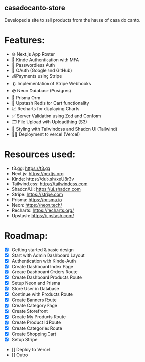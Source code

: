 ## casadocanto-store
Developed a site to sell products from the hause of casa do canto.


# Features: 
- 🌐 Next.js App Router
- 🔐 Kinde Authentication with MFA
- 📧 Passwordless Auth
- 🔑 OAuth (Google and GitHub)
- 💰Payments using Stripe
- 🪝 Implementation of Stripe Webhooks
- 💿 Neon Database (Postgres)
- 💨 Prisma Orm
- 🚀 Upstash Redis for Cart functionality
- 📈 Recharts for displaying Charts
- ✅ Server Validation using Zod and Conform
- 🗂️ File Upload with Uploadthing (S3)
- 🎨 Styling with Tailwindcss and Shadcn UI (Tailwind)
- 😶‍🌫️ Deployment to vercel (Vercel)


# Resources used:
- t3.gg: https://t3.gg
- Next.js: https://nextjs.org
- Kinde: https://dub.sh/xeU8r3v
- Tailwind.css: https://tailwindcss.com
- Shadcn/UI: https://ui.shadcn.com
- Stripe: https://stripe.com
- Prisma: https://prisma.io
- Neon: https://neon.tech/
- Recharts: https://recharts.org/
- Upstash: https://upstash.com/


# Roadmap:
- [x] Getting started & basic design
- [x] Start with Admin Dashboard Layout
- [x] Authentication with Kinde-Auth
- [x] Create Dashboard Index Page
- [x] Create Dashboard Orders Route
- [x] Create Dashboard Products Route
- [x] Setup Neon and Prisma
- [x] Store User in Database
- [x] Continue with Products Route
- [x] Create Banners Route
- [x] Create Category Page
- [x] Create Storefront
- [x] Create My Products Route
- [x] Create Product Id Route
- [x] Create Categories Route
- [x] Create Shopping Cart
- [x] Setup Stripe
- [] Deploy to Vercel
- [] Outro
